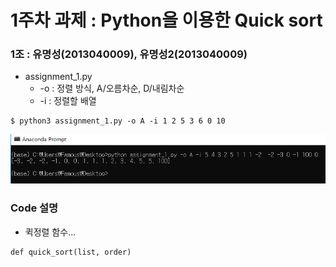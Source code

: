 1주차 과제 : Python을 이용한 Quick sort
=============

### 1조 : 유명성(2013040009), 유명성2(2013040009)

* assignment_1.py
  * -o : 정렬 방식, A/오름차순, D/내림차순
  * -i : 정렬할 배열
 
<pre><code>$ python3 assignment_1.py -o A -i 1 2 5 3 6 0 10</code></pre>

![result.png](./result.png)

### Code 설명

* 퀵정렬 함수...
<pre><code>def quick_sort(list, order)</pre></code>

